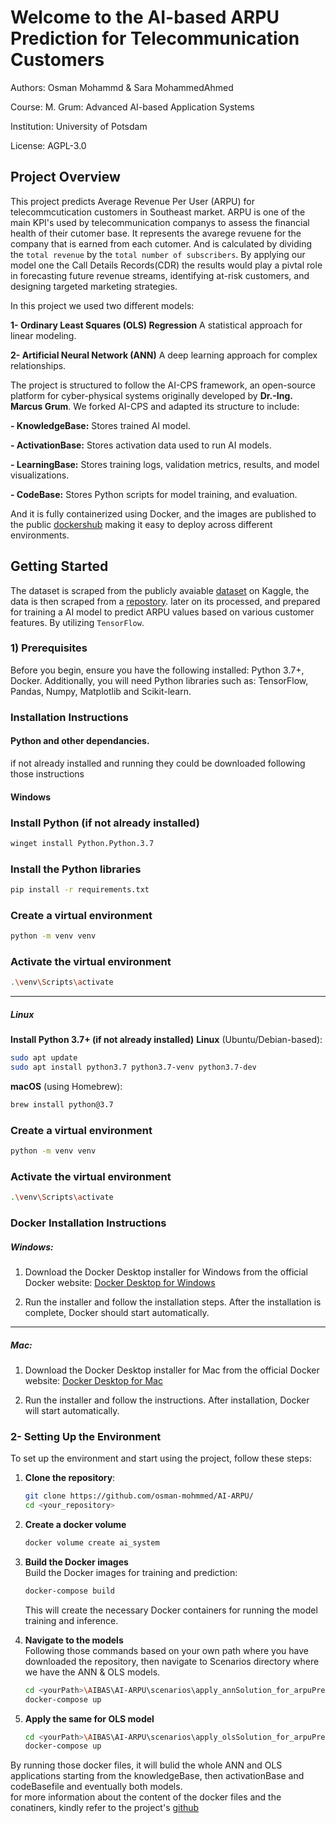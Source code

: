 # Welcome to the AI-based ARPU Prediction for Telecommunication Customers

Authors: Osman Mohammd & Sara MohammedAhmed  

Course: M. Grum: Advanced AI-based Application Systems  

Institution: University of Potsdam  

License: AGPL-3.0  


## Project Overview
This project predicts Average Revenue Per User (ARPU) for telecommcutication customers in Southeast market. ARPU is one of the main KPI's used by telecommunication  companys to assess the financial health of their cutomer base. It represents the avarege revuene for the company that is earned from each cutomer. 
And is calculated by dividing the `total revenue` by the `total number of subscribers`. By applying our model one the Call Details Records(CDR) the results would play a pivtal role in forecasting future revenue streams, identifying at-risk customers, and designing targeted marketing strategies.  

In this project we used two different models:  

**1- Ordinary Least Squares (OLS) Regression** A statistical approach for linear modeling.  

**2- Artificial Neural Network (ANN)** A deep learning approach for complex relationships.  

The project is structured to follow the AI-CPS framework, an open-source platform for cyber-physical systems originally developed by **Dr.-Ing. Marcus Grum**. We forked AI-CPS and adapted its structure to include:  

**- KnowledgeBase:** Stores trained AI model.  

**- ActivationBase:** Stores activation data used to run AI models.  

**- LearningBase:** Stores training logs, validation metrics, results, and model visualizations.  

**- CodeBase:** Stores Python scripts for model training, and evaluation.  

 And it is fully containerized using Docker, and the images are published to the public [dockershub](https://hub.docker.com/r/olexuni/codebase_arpuprediction) making it easy to deploy across different environments.  


## Getting Started
The dataset is scraped from the publicly avaiable [dataset](https://www.kaggle.com/datasets/shivam131019/telecom-churn-dataset?resource=download&select=telecom_churn_data.csv) on Kaggle, the data is then scraped from a [repostory](https://raw.githubusercontent.com/osman-mohmmed/aibas/refs/heads/main/data/telecom_arpu_data.md). later on its processed, and prepared for training a AI model to predict ARPU values based on various customer features. By utilizing `TensorFlow`.     

### 1) Prerequisites
Before you begin, ensure you have the following installed: Python 3.7+, Docker. Additionally, you will need Python libraries such as: TensorFlow, Pandas, Numpy, Matplotlib and Scikit-learn.   

### Installation Instructions
#### Python and other dependancies.
if not already installed and running they could be downloaded following those instructions  

#### **Windows**
### **Install Python (if not already installed)**
   ```bash
   winget install Python.Python.3.7
   ```

 ### **Install the Python libraries**
   ```bash
   pip install -r requirements.txt
   ```
### Create a virtual environment
 ```bash
python -m venv venv
 ```  

### Activate the virtual environment
 ```bash
 .\venv\Scripts\activate
  ```



---

##### **Linux**
**Install Python 3.7+ (if not already installed)**
**Linux** (Ubuntu/Debian-based):
   ```bash
   sudo apt update
   sudo apt install python3.7 python3.7-venv python3.7-dev
   ```

**macOS** (using Homebrew):
   ```bash
   brew install python@3.7
   ```
 ### Create a virtual environment
 ```bash
python -m venv venv
 ```  

### Activate the virtual environment
 ```bash
 .\venv\Scripts\activate
  ```  

### Docker Installation Instructions

##### Windows:

1. Download the Docker Desktop installer for Windows from the official Docker website:
   [Docker Desktop for Windows](https://www.docker.com/products/docker-desktop)

2. Run the installer and follow the installation steps. After the installation is complete, Docker should start automatically.

---

##### Mac:

1. Download the Docker Desktop installer for Mac from the official Docker website:
   [Docker Desktop for Mac](https://www.docker.com/products/docker-desktop)

2. Run the installer and follow the instructions. After installation, Docker will start automatically.


### 2- Setting Up the Environment

To set up the environment and start using the project, follow these steps:

1. **Clone the repository**:
   ```bash
   git clone https://github.com/osman-mohmmed/AI-ARPU/
   cd <your_repository>
   ```
2. **Create a docker volume**
   ```bash
   docker volume create ai_system
   ```

3. **Build the Docker images**  
   Build the Docker images for training and prediction:
   ```bash
   docker-compose build
   ```
   This will create the necessary Docker containers for running the model training and inference.

4. **Navigate to the models**  
   Following those commands based on your own path where you have downloaded the repository, then navigate to Scenarios directory where we have the ANN & OLS models.
   ```bash
   cd <yourPath>\AIBAS\AI-ARPU\scenarios\apply_annSolution_for_arpuPrediction
   docker-compose up   
   ```  
5. **Apply the same for OLS model**  
   ```bash
   cd <yourPath>\AIBAS\AI-ARPU\scenarios\apply_olsSolution_for_arpuPrediction
   docker-compose up   
   ```
By running those docker files, it will bulid the whole ANN and OLS applications starting from the knowledgeBase, then activationBase and codeBasefile and eventually both models.   
for more information about the content of the docker files and the conatiners, kindly refer to the project's [github](https://github.com/osman-mohmmed/AI-ARPU.git)
